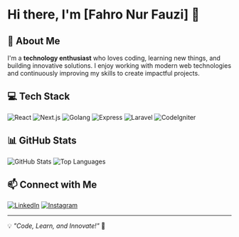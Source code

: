 # Hi there, I'm [Fahro Nur Fauzi] 👋

## 🚀 About Me
I'm a **technology enthusiast** who loves coding, learning new things, and building innovative solutions. I enjoy working with modern web technologies and continuously improving my skills to create impactful projects.

## 💻 Tech Stack
![React](https://img.shields.io/badge/React-20232A?style=for-the-badge&logo=react&logoColor=61DAFB)
![Next.js](https://img.shields.io/badge/Next.js-000000?style=for-the-badge&logo=nextdotjs&logoColor=white)
![Golang](https://img.shields.io/badge/Go-00ADD8?style=for-the-badge&logo=go&logoColor=white)
![Express](https://img.shields.io/badge/Express-000000?style=for-the-badge&logo=express&logoColor=white)
![Laravel](https://img.shields.io/badge/Laravel-FF2D20?style=for-the-badge&logo=laravel&logoColor=white)
![CodeIgniter](https://img.shields.io/badge/CodeIgniter-EF4223?style=for-the-badge&logo=codeigniter&logoColor=white)

## 📊 GitHub Stats
![GitHub Stats](https://github-readme-stats.vercel.app/api?username=fahrooo&show_icons=true&theme=radical)
![Top Languages](https://github-readme-stats.vercel.app/api/top-langs/?username=fahrooo&layout=compact&theme=radical)

## 📫 Connect with Me
[![LinkedIn](https://img.shields.io/badge/LinkedIn-0077B5?style=for-the-badge&logo=linkedin&logoColor=white)](https://www.linkedin.com/in/fahro-nur-fauzi-a330381b6)
[![Instagram](https://img.shields.io/badge/Instagram-E4405F?style=for-the-badge&logo=instagram&logoColor=white)](https://instagram.com/fahro_o)

---
💡 *"Code, Learn, and Innovate!"* 🚀



